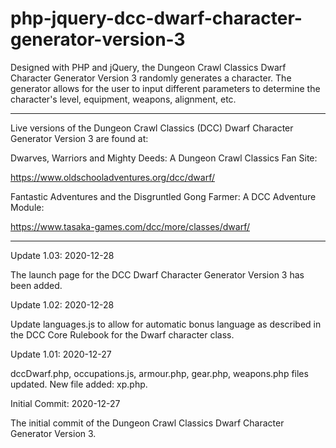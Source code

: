 # php-jquery-dcc-dwarf-character-generator-version-3
Designed with PHP and jQuery, the Dungeon Crawl Classics Dwarf Character Generator Version 3 randomly generates a character. The generator allows for the user to input different parameters to determine the character's level, equipment, weapons, alignment, etc.

-----------------------------
Live versions of the Dungeon Crawl Classics (DCC) Dwarf Character Generator Version 3 are found at:

Dwarves, Warriors and Mighty Deeds: A Dungeon Crawl Classics Fan Site:

https://www.oldschooladventures.org/dcc/dwarf/

Fantastic Adventures and the Disgruntled Gong Farmer: A DCC Adventure Module:

https://www.tasaka-games.com/dcc/more/classes/dwarf/

--------------------------------


Update 1.03: 2020-12-28

The launch page for the DCC Dwarf Character Generator Version 3 has been added.

Update 1.02: 2020-12-28

Update languages.js to allow for automatic bonus language as described in the DCC Core Rulebook for the Dwarf character class. 


Update 1.01: 2020-12-27

dccDwarf.php, occupations.js, armour.php, gear.php, weapons.php files updated.  New file added: xp.php.


Initial Commit: 2020-12-27

The initial commit of the Dungeon Crawl Classics Dwarf Character Generator Version 3.
